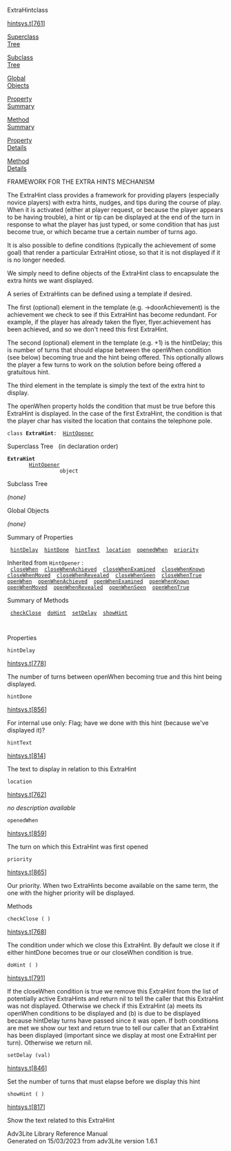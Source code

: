 ---
---
<span class="title">ExtraHint</span><span class="type">class</span>

[hintsys.t](../file/hintsys.t.html)\[[761](../source/hintsys.t.html#761)\]

[Superclass  
Tree](#_SuperClassTree_)

[Subclass  
Tree](#_SubClassTree_)

[Global  
Objects](#_ObjectSummary_)

[Property  
Summary](#_PropSummary_)

[Method  
Summary](#_MethodSummary_)

[Property  
Details](#_Properties_)

[Method  
Details](#_Methods_)

<div class="fdesc">

FRAMEWORK FOR THE EXTRA HINTS MECHANISM

The ExtraHint class provides a framework for providing players
(especially novice players) with extra hints, nudges, and tips during
the course of play. When it is activated (either at player request, or
because the player appears to be having trouble), a hint or tip can be
displayed at the end of the turn in response to what the player has just
typed, or some condition that has just become true, or which became true
a certain number of turns ago.

It is also possible to define conditions (typically the achievement of
some goal) that render a particular ExtraHint otiose, so that it is not
displayed if it is no longer needed.

We simply need to define objects of the ExtraHint class to encapsulate
the extra hints we want displayed.

A series of ExtraHints can be defined using a template if desired.

The first (optional) element in the template (e.g. -\>doorAchievement)
is the achievement we check to see if this ExtraHint has become
redundant. For example, if the player has already taken the flyer,
flyer.achievement has been achieved, and so we don't need this first
ExtraHint.

The second (optional) element in the template (e.g. +1) is the
hintDelay; this is number of turns that should elapse between the
openWhen condition (see below) becoming true and the hint being offered.
This optionally allows the player a few turns to work on the solution
before being offered a gratuitous hint.

The third element in the template is simply the text of the extra hint
to display.

The openWhen property holds the condition that must be true before this
ExtraHint is displayed. In the case of the first ExtraHint, the
condition is that the player char has visited the location that contains
the telephone pole.

`class `**`ExtraHint`**` :   `[`HintOpener`](../object/HintOpener.html)

</div>

<span id="_SuperClassTree_"></span>

<div class="mjhd">

<span class="hdln">Superclass Tree</span>   (in declaration order)

</div>

**`ExtraHint`**  
`         `[`HintOpener`](../object/HintOpener.html)  
`                 object`  
<span id="_SubClassTree_"></span>

<div class="mjhd">

<span class="hdln">Subclass Tree</span>  

</div>

*(none)* <span id="_ObjectSummary_"></span>

<div class="mjhd">

<span class="hdln">Global Objects</span>  

</div>

*(none)* <span id="_PropSummary_"></span>

<div class="mjhd">

<span class="hdln">Summary of Properties</span>  

</div>

` `[`hintDelay`](#hintDelay)`  `[`hintDone`](#hintDone)`  `[`hintText`](#hintText)`  `[`location`](#location)`  `[`openedWhen`](#openedWhen)`  `[`priority`](#priority)`  `

Inherited from `HintOpener` :  
` `[`closeWhen`](../object/HintOpener.html#closeWhen)`  `[`closeWhenAchieved`](../object/HintOpener.html#closeWhenAchieved)`  `[`closeWhenExamined`](../object/HintOpener.html#closeWhenExamined)`  `[`closeWhenKnown`](../object/HintOpener.html#closeWhenKnown)`  `[`closeWhenMoved`](../object/HintOpener.html#closeWhenMoved)`  `[`closeWhenRevealed`](../object/HintOpener.html#closeWhenRevealed)`  `[`closeWhenSeen`](../object/HintOpener.html#closeWhenSeen)`  `[`closeWhenTrue`](../object/HintOpener.html#closeWhenTrue)`  `[`openWhen`](../object/HintOpener.html#openWhen)`  `[`openWhenAchieved`](../object/HintOpener.html#openWhenAchieved)`  `[`openWhenExamined`](../object/HintOpener.html#openWhenExamined)`  `[`openWhenKnown`](../object/HintOpener.html#openWhenKnown)`  `[`openWhenMoved`](../object/HintOpener.html#openWhenMoved)`  `[`openWhenRevealed`](../object/HintOpener.html#openWhenRevealed)`  `[`openWhenSeen`](../object/HintOpener.html#openWhenSeen)`  `[`openWhenTrue`](../object/HintOpener.html#openWhenTrue)`  `

<span id="_MethodSummary_"></span>

<div class="mjhd">

<span class="hdln">Summary of Methods</span>  

</div>

` `[`checkClose`](#checkClose)`  `[`doHint`](#doHint)`  `[`setDelay`](#setDelay)`  `[`showHint`](#showHint)`  `

` `

<span id="_Properties_"></span>

<div class="mjhd">

<span class="hdln">Properties</span>  

</div>

<span id="hintDelay"></span>

`hintDelay`

[hintsys.t](../file/hintsys.t.html)\[[778](../source/hintsys.t.html#778)\]

<div class="desc">

The number of turns between openWhen becoming true and this hint being
displayed.

</div>

<span id="hintDone"></span>

`hintDone`

[hintsys.t](../file/hintsys.t.html)\[[856](../source/hintsys.t.html#856)\]

<div class="desc">

For internal use only: Flag; have we done with this hint (because we've
displayed it)?

</div>

<span id="hintText"></span>

`hintText`

[hintsys.t](../file/hintsys.t.html)\[[814](../source/hintsys.t.html#814)\]

<div class="desc">

The text to display in relation to this ExtraHint

</div>

<span id="location"></span>

`location`

[hintsys.t](../file/hintsys.t.html)\[[762](../source/hintsys.t.html#762)\]

<div class="desc">

*no description available*

</div>

<span id="openedWhen"></span>

`openedWhen`

[hintsys.t](../file/hintsys.t.html)\[[859](../source/hintsys.t.html#859)\]

<div class="desc">

The turn on which this ExtraHint was first opened

</div>

<span id="priority"></span>

`priority`

[hintsys.t](../file/hintsys.t.html)\[[865](../source/hintsys.t.html#865)\]

<div class="desc">

Our priority. When two ExtraHints become available on the same term, the
one with the higher priority will be displayed.

</div>

<span id="_Methods_"></span>

<div class="mjhd">

<span class="hdln">Methods</span>  

</div>

<span id="checkClose"></span>

`checkClose ( )`

[hintsys.t](../file/hintsys.t.html)\[[768](../source/hintsys.t.html#768)\]

<div class="desc">

The condition under which we close this ExtraHint. By default we close
it if either hintDone becomes true or our closeWhen condition is true.

</div>

<span id="doHint"></span>

`doHint ( )`

[hintsys.t](../file/hintsys.t.html)\[[791](../source/hintsys.t.html#791)\]

<div class="desc">

If the closeWhen condition is true we remove this ExtraHint from the
list of potentially active ExtraHints and return nil to tell the caller
that this ExtraHint was not displayed. Otherwise we check if this
ExtraHint (a) meets its openWhen conditions to be displayed and (b) is
due to be displayed because hintDelay turns have passed since it was
open. If both conditions are met we show our text and return true to
tell our caller that an ExtraHint has been displayed (important since we
display at most one ExtraHint per turn). Otherwise we return nil.

</div>

<span id="setDelay"></span>

`setDelay (val)`

[hintsys.t](../file/hintsys.t.html)\[[846](../source/hintsys.t.html#846)\]

<div class="desc">

Set the number of turns that must elapse before we display this hint

</div>

<span id="showHint"></span>

`showHint ( )`

[hintsys.t](../file/hintsys.t.html)\[[817](../source/hintsys.t.html#817)\]

<div class="desc">

Show the text related to this ExtraHint

</div>

<div class="ftr">

Adv3Lite Library Reference Manual  
Generated on 15/03/2023 from adv3Lite version 1.6.1

</div>
